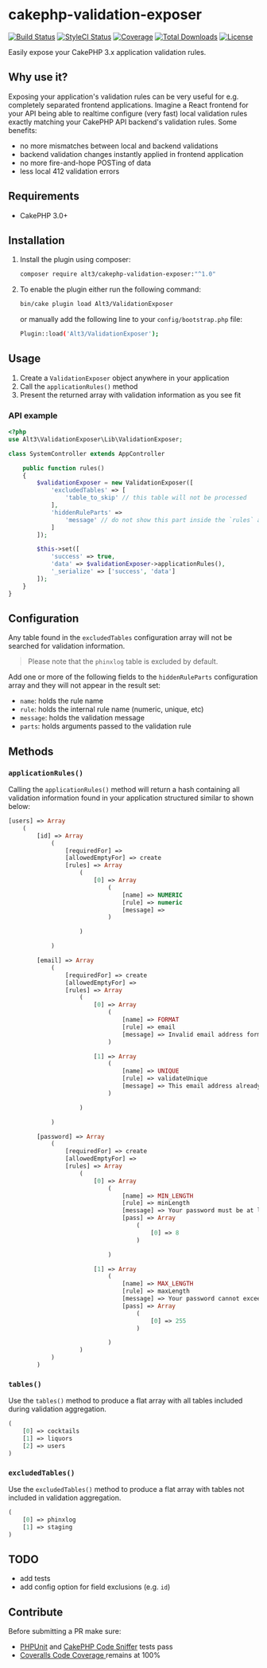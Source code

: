 # cakephp-validation-exposer

[![Build Status](https://img.shields.io/travis/alt3/cakephp-validation-exposer/master.svg?style=flat-square)](https://travis-ci.org/alt3/cakephp-validation-exposer)
[![StyleCI Status](https://styleci.io/repos/45741948/shield)](https://styleci.io/repos/45741948)
[![Coverage](https://img.shields.io/coveralls/alt3/cakephp-validation-exposer/master.svg?style=flat-square)](https://coveralls.io/r/alt3/cakephp-validation-exposer)
[![Total Downloads](https://img.shields.io/packagist/dt/alt3/cakephp-validation-exposer.svg?style=flat-square)](https://packagist.org/packages/alt3/cakephp-validation-exposer)
[![License](https://img.shields.io/badge/license-MIT-blue.svg?style=flat-square)](LICENSE.txt)

Easily expose your CakePHP 3.x application validation rules.

## Why use it?

Exposing your application's validation rules can be very useful for e.g.
completely separated frontend applications. Imagine a React frontend for your
API being able to realtime configure (very fast) local validation rules exactly
matching your CakePHP API backend's validation rules. Some benefits:

- no more mismatches between local and backend validations
- backend validation changes instantly applied in frontend application
- no more fire-and-hope POSTing of data
- less local 412 validation errors

## Requirements

* CakePHP 3.0+

## Installation

1. Install the plugin using composer:

    ```bash
    composer require alt3/cakephp-validation-exposer:"^1.0"
    ```

2. To enable the plugin either run the following command:

    ```bash
    bin/cake plugin load Alt3/ValidationExposer
    ```

    or manually add the following line to your `config/bootstrap.php` file:

    ```bash
    Plugin::load('Alt3/ValidationExposer');
    ```

## Usage

1. Create a `ValidationExposer` object anywhere in your application
2. Call the `applicationRules()` method
3. Present the returned array with validation information as you see fit

### API example


```php
<?php
use Alt3\ValidationExposer\Lib\ValidationExposer;

class SystemController extends AppController

    public function rules()
    {
        $validationExposer = new ValidationExposer([
            'excludedTables' => [
                'table_to_skip' // this table will not be processed
            ],
            'hiddenRuleParts' =>
                'message' // do not show this part inside the `rules` array
            ]
        ]);

        $this->set([
            'success' => true,
            'data' => $validationExposer->applicationRules(),
            '_serialize' => ['success', 'data']
        ]);
    }
}
```

## Configuration

Any table found in the `excludedTables` configuration array will not be
searched for validation information.

> Please note that the `phinxlog` table is excluded by default.

Add one or more of the following fields to the `hiddenRuleParts` configuration
array and they will not appear in the result set:

- `name`: holds the rule name
- `rule`: holds the internal rule name (numeric, unique, etc)
- `message`: holds the validation message
- `parts`: holds arguments passed to the validation rule

## Methods

### `applicationRules()`

Calling the `applicationRules()` method will return a hash containing all
validation information found in your application structured similar to shown
below:

```php
[users] => Array
    (
        [id] => Array
            (
                [requiredFor] =>
                [allowedEmptyFor] => create
                [rules] => Array
                    (
                        [0] => Array
                            (
                                [name] => NUMERIC
                                [rule] => numeric
                                [message] =>
                            )

                    )

            )

        [email] => Array
            (
                [requiredFor] => create
                [allowedEmptyFor] =>
                [rules] => Array
                    (
                        [0] => Array
                            (
                                [name] => FORMAT
                                [rule] => email
                                [message] => Invalid email address format.
                            )

                        [1] => Array
                            (
                                [name] => UNIQUE
                                [rule] => validateUnique
                                [message] => This email address already exists
                            )

                    )

            )

        [password] => Array
            (
                [requiredFor] => create
                [allowedEmptyFor] =>
                [rules] => Array
                    (
                        [0] => Array
                            (
                                [name] => MIN_LENGTH
                                [rule] => minLength
                                [message] => Your password must be at least {minLength} characters.
                                [pass] => Array
                                    (
                                        [0] => 8
                                    )

                            )

                        [1] => Array
                            (
                                [name] => MAX_LENGTH
                                [rule] => maxLength
                                [message] => Your password cannot exceed {maxLength} characters
                                [pass] => Array
                                    (
                                        [0] => 255
                                    )

                            )
                    )
            )
        )
````

### `tables()`

Use the `tables()` method to produce a flat array with all tables included
during validation aggregation.

```php
(
    [0] => cocktails
    [1] => liquors
    [2] => users
)
````

### `excludedTables()`

Use the `excludedTables()` method to produce a flat array with tables not
included in validation aggregation.

```php
(
    [0] => phinxlog
    [1] => staging
)
````


## TODO

- add tests
- add config option for field exclusions (e.g. `id`)

## Contribute

Before submitting a PR make sure:

- [PHPUnit](http://book.cakephp.org/3.0/en/development/testing.html#running-tests)
and [CakePHP Code Sniffer](https://github.com/cakephp/cakephp-codesniffer) tests pass
- [Coveralls Code Coverage ](https://coveralls.io/github/alt3/cakephp-validation-exposer) remains at 100%
